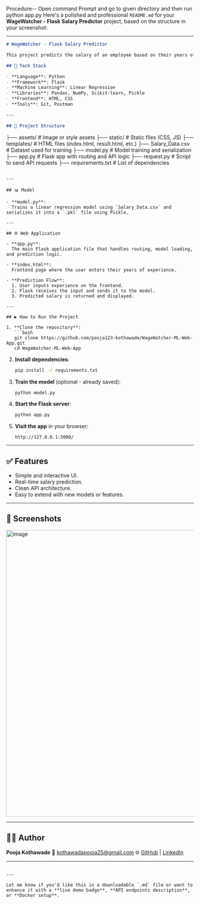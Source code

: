 
Procedure--
Open command Prompt and go to given directory and then run python app.py
Here's a polished and professional `README.md` for your **WageWatcher - Flask Salary Predictor** project, based on the structure in your screenshot:

---

```md
# WageWatcher - Flask Salary Predictor

This project predicts the salary of an employee based on their years of experience using a machine learning model and serves predictions via a Flask web application.

## 🔧 Tech Stack

- **Language**: Python  
- **Framework**: Flask  
- **Machine Learning**: Linear Regression  
- **Libraries**: Pandas, NumPy, Scikit-learn, Pickle  
- **Frontend**: HTML, CSS  
- **Tools**: Git, Postman

---

## 📁 Project Structure

```

├── assets/                 # Image or style assets
├── static/                 # Static files (CSS, JS)
├── templates/              # HTML files (index.html, result.html, etc.)
├── Salary\_Data.csv         # Dataset used for training
├── model.py                # Model training and serialization
├── app.py                  # Flask app with routing and API logic
├── request.py              # Script to send API requests
├── requirements.txt        # List of dependencies

````

---

## 📊 Model

- **model.py**:  
  Trains a linear regression model using `Salary_Data.csv` and serializes it into a `.pkl` file using Pickle.

---

## 🌐 Web Application

- **app.py**:  
  The main Flask application file that handles routing, model loading, and prediction logic.
  
- **index.html**:  
  Frontend page where the user enters their years of experience.

- **Prediction Flow**:
  1. User inputs experience on the frontend.
  2. Flask receives the input and sends it to the model.
  3. Predicted salary is returned and displayed.

---

## ▶️ How to Run the Project

1. **Clone the repository**:
   ```bash
   git clone https://github.com/pooja123-kothawade/WageWatcher-ML-Web-App.git
   cd WageWatcher-ML-Web-App
````

2. **Install dependencies**:

   ```bash
   pip install -r requirements.txt
   ```

3. **Train the model** (optional - already saved):

   ```bash
   python model.py
   ```

4. **Start the Flask server**:

   ```bash
   python app.py
   ```

5. **Visit the app** in your browser:

   ```
   http://127.0.0.1:5000/
   ```

---

## ✅ Features

* Simple and interactive UI.
* Real-time salary prediction.
* Clean API architecture.
* Easy to extend with new models or features.

---

## 📸 Screenshots

<img width="1366" height="768" alt="image" src="https://github.com/user-attachments/assets/617d5e00-a9ef-4862-a121-3faeb2a90f8e" />


---

## 🙋‍♀️ Author

**Pooja Kothawade**
📧 [kothawadapooja25@gmail.com](mailto:kothawadapooja25@gmail.com)
🌐 [GitHub](https://github.com/pooja123-kothawade) | [LinkedIn](https://www.linkedin.com/in/pooja-kothawade/)

---


```

---

Let me know if you'd like this in a downloadable `.md` file or want to enhance it with a **live demo badge**, **API endpoints description**, or **Docker setup**.
```
